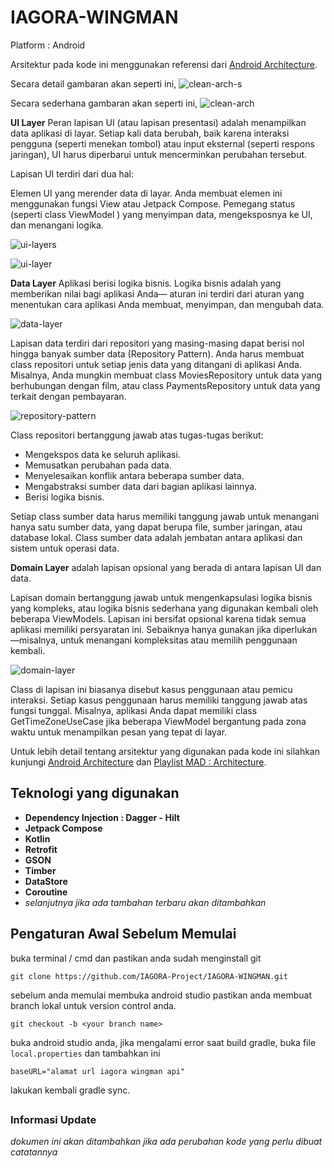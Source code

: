 # IAGORA-WINGMAN

Platform : Android

Arsitektur pada kode ini menggunakan referensi dari [Android Architecture](https://developer.android.com/jetpack/guide#recommended-app-arch).

Secara detail gambaran akan seperti ini,
![clean-arch-s](https://github.com/android10/Sample-Data/raw/master/Android-CleanArchitecture-Kotlin/architecture/clean_architecture_reloaded_main.png)

Secara sederhana gambaran akan seperti ini,
![clean-arch](https://developer.android.com/topic/libraries/architecture/images/mad-arch-overview.png)

**UI Layer**
Peran lapisan UI (atau lapisan presentasi) adalah menampilkan data aplikasi di layar. Setiap kali data berubah, baik karena interaksi pengguna (seperti menekan tombol) atau input eksternal (seperti respons jaringan), UI harus diperbarui untuk mencerminkan perubahan tersebut.

Lapisan UI terdiri dari dua hal:

Elemen UI yang merender data di layar. Anda membuat elemen ini menggunakan fungsi View atau Jetpack Compose.
Pemegang status (seperti class ViewModel ) yang menyimpan data, mengeksposnya ke UI, dan menangani logika.

![ui-layers](https://github.com/android10/Sample-Data/raw/master/Android-CleanArchitecture-Kotlin/architecture/clean_architecture_reloaded_mvvm_app.png)

![ui-layer](https://developer.android.com/topic/libraries/architecture/images/mad-arch-overview-ui.png)

**Data Layer** Aplikasi berisi logika bisnis. Logika bisnis adalah yang memberikan nilai bagi aplikasi Anda— aturan ini terdiri dari aturan yang menentukan cara aplikasi Anda membuat, menyimpan, dan mengubah data.

![data-layer](https://developer.android.com/topic/libraries/architecture/images/mad-arch-overview-data.png)

Lapisan data terdiri dari repositori yang masing-masing dapat berisi nol hingga banyak sumber data (Repository Pattern). Anda harus membuat class repositori untuk setiap jenis data yang ditangani di aplikasi Anda. Misalnya, Anda mungkin membuat class MoviesRepository untuk data yang berhubungan dengan film, atau class PaymentsRepository untuk data yang terkait dengan pembayaran.

![repository-pattern](https://github.com/android10/Sample-Data/raw/master/Android-CleanArchitecture-Kotlin/architecture/clean_archictecture_reloaded_repository.png)

Class repositori bertanggung jawab atas tugas-tugas berikut:

- Mengekspos data ke seluruh aplikasi.
- Memusatkan perubahan pada data.
- Menyelesaikan konflik antara beberapa sumber data.
- Mengabstraksi sumber data dari bagian aplikasi lainnya.
- Berisi logika bisnis.

Setiap class sumber data harus memiliki tanggung jawab untuk menangani hanya satu sumber data, yang dapat berupa file, sumber jaringan, atau database lokal. Class sumber data adalah jembatan antara aplikasi dan sistem untuk operasi data.

**Domain Layer** adalah lapisan opsional yang berada di antara lapisan UI dan data.

Lapisan domain bertanggung jawab untuk mengenkapsulasi logika bisnis yang kompleks, atau logika bisnis sederhana yang digunakan kembali oleh beberapa ViewModels. Lapisan ini bersifat opsional karena tidak semua aplikasi memiliki persyaratan ini. Sebaiknya hanya gunakan jika diperlukan—misalnya, untuk menangani kompleksitas atau memilih penggunaan kembali.

![domain-layer](https://developer.android.com/topic/libraries/architecture/images/mad-arch-overview-domain.png)

Class di lapisan ini biasanya disebut kasus penggunaan atau pemicu interaksi. Setiap kasus penggunaan harus memiliki tanggung jawab atas fungsi tunggal. Misalnya, aplikasi Anda dapat memiliki class GetTimeZoneUseCase jika beberapa ViewModel bergantung pada zona waktu untuk menampilkan pesan yang tepat di layar.

Untuk lebih detail tentang arsitektur yang digunakan pada kode ini silahkan kunjungi [Android Architecture](https://developer.android.com/jetpack/guide#recommended-app-arch) dan [Playlist MAD : Architecture](https://youtube.com/playlist?list=PLWz5rJ2EKKc8GZWCbUm3tBXKeqIi3rcVX).

## Teknologi yang digunakan

- **Dependency Injection : Dagger - Hilt**
- **Jetpack Compose**
- **Kotlin**
- **Retrofit**
- **GSON**
- **Timber**
- **DataStore**
- **Coroutine**
- *selanjutnya jika ada tambahan terbaru akan ditambahkan*

## Pengaturan Awal Sebelum Memulai

buka terminal / cmd dan pastikan anda sudah menginstall git

`git clone https://github.com/IAGORA-Project/IAGORA-WINGMAN.git`

sebelum anda memulai membuka android studio pastikan anda membuat branch lokal untuk version control anda.

`git checkout -b <your branch name>`

buka android studio anda, jika mengalami error saat build gradle, buka file `local.properties` dan tambahkan ini

`baseURL="alamat url iagora wingman api"`

lakukan kembali gradle sync.

##

### Informasi Update

*dokumen ini akan ditambahkan jika ada perubahan kode yang perlu dibuat catatannya*
